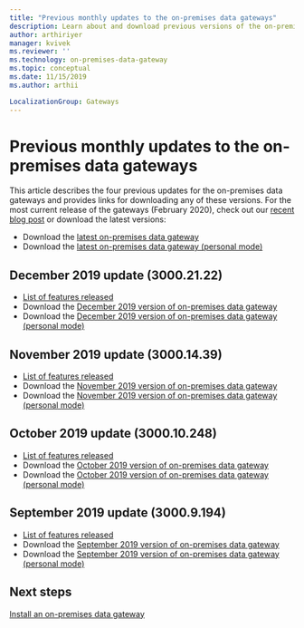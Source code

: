 ```yaml
---
title: "Previous monthly updates to the on-premises data gateways"
description: Learn about and download previous versions of the on-premises data gateways.
author: arthiriyer
manager: kvivek
ms.reviewer: ''
ms.technology: on-premises-data-gateway
ms.topic: conceptual
ms.date: 11/15/2019
ms.author: arthii

LocalizationGroup: Gateways
---
```


# Previous monthly updates to the on-premises data gateways

This article describes the four previous updates for the on-premises data gateways and provides links for downloading any of these versions. For the most current release of the gateways (February 2020), check out our [recent blog post](https://powerbi.microsoft.com/blog/on-premises-data-gateway-February-2020-update-is-now-available/) or download the latest versions:

- Download the [latest on-premises data gateway](https://download.microsoft.com/download/D/A/1/DA1FDDB8-6DA8-4F50-B4D0-18019591E182/GatewayInstall.exe)
- Download the [latest on-premises data gateway (personal mode)](https://download.microsoft.com/download/6/0/2/602A459E-E1A3-4FB9-B07F-FC2B60881900/On-premises%20data%20gateway%20(personal%20mode).exe)

## December 2019 update (3000.21.22)

- [List of features released](https://powerbi.microsoft.com/blog/on-premises-data-gateway-December-2019-update-is-now-available/)
- Download the [December 2019 version of on-premises data gateway](https://download.microsoft.com/download/D/A/1/DA1FDDB8-6DA8-4F50-B4D0-18019591E182/GatewayInstall-19-12.exe)
- Download the [December 2019 version of on-premises data gateway (personal mode)](https://download.microsoft.com/download/6/0/2/602A459E-E1A3-4FB9-B07F-FC2B60881900/On-premises%20data%20gateway%20(personal%20mode)-19-12.exe)

## November 2019 update (3000.14.39)

- [List of features released](https://powerbi.microsoft.com/blog/on-premises-data-gateway-November-2019-update-is-now-available/)
- Download the [November 2019 version of on-premises data gateway](https://download.microsoft.com/download/D/A/1/DA1FDDB8-6DA8-4F50-B4D0-18019591E182/GatewayInstall-19-11.exe)
- Download the [November 2019 version of on-premises data gateway (personal mode)](https://download.microsoft.com/download/6/0/2/602A459E-E1A3-4FB9-B07F-FC2B60881900/On-premises%20data%20gateway%20(personal%20mode)-19-11.exe)

## October 2019 update (3000.10.248)

- [List of features released](https://powerbi.microsoft.com/blog/on-premises-data-gateway-October-2019-update-is-now-available/)
- Download the [October 2019 version of on-premises data gateway](https://download.microsoft.com/download/D/A/1/DA1FDDB8-6DA8-4F50-B4D0-18019591E182/GatewayInstall-19-10.exe)
- Download the [October 2019 version of on-premises data gateway (personal mode)](https://download.microsoft.com/download/6/0/2/602A459E-E1A3-4FB9-B07F-FC2B60881900/On-premises%20data%20gateway%20(personal%20mode)-19-10.exe)

## September 2019 update (3000.9.194)

- [List of features released](https://powerbi.microsoft.com/blog/on-premises-data-gateway-september-2019-update-is-now-available/)
- Download the [September 2019 version of on-premises data gateway](https://download.microsoft.com/download/D/A/1/DA1FDDB8-6DA8-4F50-B4D0-18019591E182/GatewayInstall-19-09.exe)
- Download the [September 2019 version of on-premises data gateway (personal mode)](https://download.microsoft.com/download/6/0/2/602A459E-E1A3-4FB9-B07F-FC2B60881900/On-premises%20data%20gateway%20(personal%20mode)-19-09.exe)

## Next steps

[Install an on-premises data gateway](service-gateway-install.md)
